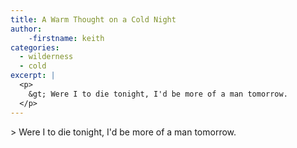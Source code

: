 ```yaml
---
title: A Warm Thought on a Cold Night
author:
	-firstname: keith
categories:
  - wilderness
  - cold
excerpt: |
  <p>
  	&gt; Were I to die tonight, I'd be more of a man tomorrow.
  </p>
---
```

<p>
	&gt; Were I to die tonight, I'd be more of a man tomorrow.
</p>